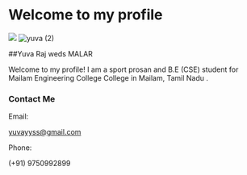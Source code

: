 

# Welcome to my profile

![](profile:)
![yuva (2)](https://github.com/user-attachments/assets/80bb128b-7985-42f4-bcce-713c600fa5db)

##Yuva Raj weds MALAR

Welcome to my profile! 
I am a sport prosan and B.E (CSE) student for Mailam Engineering College College in Mailam, Tamil Nadu .


### Contact Me

Email:

yuvayyss@gmail.com

Phone:

(+91) 9750992899


